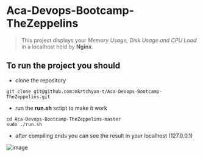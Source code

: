 # Aca-Devops-Bootcamp-TheZeppelins

> This project displays your *Memory Usage, Disk Usage and CPU Load* in a localhost held by **Nginx**.

## To run the project you should

- clone the repository
```
git clone git@github.com:mkrtchyan-t/Aca-Devops-Bootcamp-TheZeppelins.git
```
- run the **run.sh** sctipt to make it work
```
cd Aca-Devops-Bootcamp-TheZeppelins֊master
sudo ./run.sh
```
- after compiling ends you can see the result in your localhost (127.0.0.1)

![image](https://user-images.githubusercontent.com/73377788/171141099-18ae3d55-5aa4-4e35-818a-3ba133c0d773.png)
